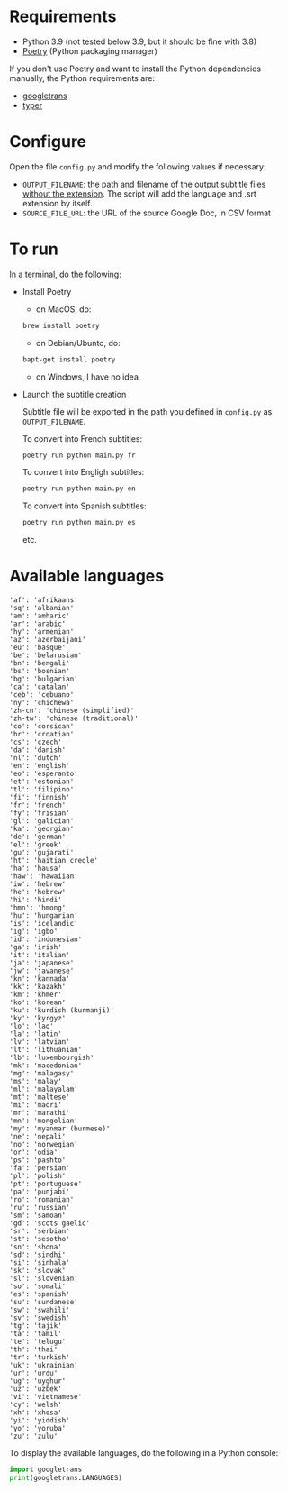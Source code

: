 # Requirements

- Python 3.9 (not tested below 3.9, but it should be fine with 3.8)
- [Poetry](https://python-poetry.org/) (Python packaging manager)

If you don't use Poetry and want to install the Python dependencies manually, the Python requirements are:
- [googletrans](https://pypi.org/project/googletrans/)
- [typer](https://pypi.org/project/typer/)


# Configure

Open the file `config.py` and modify the following values if necessary:
- `OUTPUT_FILENAME`: the path and filename of the output subtitle files <ins>without the extension</ins>. The script will add the language and .srt extension by itself.
- `SOURCE_FILE_URL`: the URL of the source Google Doc, in CSV format


# To run

In a terminal, do the following:

- Install Poetry

    - on MacOS, do:
    ```sh
    brew install poetry
    ```
    - on Debian/Ubunto, do:
    ```sh
    bapt-get install poetry
    ```
    - on Windows, I have no idea


- Launch the subtitle creation

    Subtitle file will be exported in the path you defined in `config.py` as `OUTPUT_FILENAME`.

    To convert into French subtitles:
    ```sh
    poetry run python main.py fr
    ```

    To convert into Engligh subtitles:
    ```sh
    poetry run python main.py en
    ```

    To convert into Spanish subtitles:
    ```sh
    poetry run python main.py es
    ```

    etc.

# Available languages

```
'af': 'afrikaans'
'sq': 'albanian'
'am': 'amharic'
'ar': 'arabic'
'hy': 'armenian'
'az': 'azerbaijani'
'eu': 'basque'
'be': 'belarusian'
'bn': 'bengali'
'bs': 'bosnian'
'bg': 'bulgarian'
'ca': 'catalan'
'ceb': 'cebuano'
'ny': 'chichewa'
'zh-cn': 'chinese (simplified)'
'zh-tw': 'chinese (traditional)'
'co': 'corsican'
'hr': 'croatian'
'cs': 'czech'
'da': 'danish'
'nl': 'dutch'
'en': 'english'
'eo': 'esperanto'
'et': 'estonian'
'tl': 'filipino'
'fi': 'finnish'
'fr': 'french'
'fy': 'frisian'
'gl': 'galician'
'ka': 'georgian'
'de': 'german'
'el': 'greek'
'gu': 'gujarati'
'ht': 'haitian creole'
'ha': 'hausa'
'haw': 'hawaiian'
'iw': 'hebrew'
'he': 'hebrew'
'hi': 'hindi'
'hmn': 'hmong'
'hu': 'hungarian'
'is': 'icelandic'
'ig': 'igbo'
'id': 'indonesian'
'ga': 'irish'
'it': 'italian'
'ja': 'japanese'
'jw': 'javanese'
'kn': 'kannada'
'kk': 'kazakh'
'km': 'khmer'
'ko': 'korean'
'ku': 'kurdish (kurmanji)'
'ky': 'kyrgyz'
'lo': 'lao'
'la': 'latin'
'lv': 'latvian'
'lt': 'lithuanian'
'lb': 'luxembourgish'
'mk': 'macedonian'
'mg': 'malagasy'
'ms': 'malay'
'ml': 'malayalam'
'mt': 'maltese'
'mi': 'maori'
'mr': 'marathi'
'mn': 'mongolian'
'my': 'myanmar (burmese)'
'ne': 'nepali'
'no': 'norwegian'
'or': 'odia'
'ps': 'pashto'
'fa': 'persian'
'pl': 'polish'
'pt': 'portuguese'
'pa': 'punjabi'
'ro': 'romanian'
'ru': 'russian'
'sm': 'samoan'
'gd': 'scots gaelic'
'sr': 'serbian'
'st': 'sesotho'
'sn': 'shona'
'sd': 'sindhi'
'si': 'sinhala'
'sk': 'slovak'
'sl': 'slovenian'
'so': 'somali'
'es': 'spanish'
'su': 'sundanese'
'sw': 'swahili'
'sv': 'swedish'
'tg': 'tajik'
'ta': 'tamil'
'te': 'telugu'
'th': 'thai'
'tr': 'turkish'
'uk': 'ukrainian'
'ur': 'urdu'
'ug': 'uyghur'
'uz': 'uzbek'
'vi': 'vietnamese'
'cy': 'welsh'
'xh': 'xhosa'
'yi': 'yiddish'
'yo': 'yoruba'
'zu': 'zulu'
```

To display the available languages, do the following in a Python console:
```python
import googletrans
print(googletrans.LANGUAGES)
```

